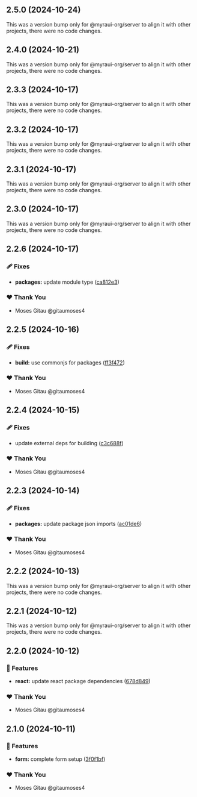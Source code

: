 ## 2.5.0 (2024-10-24)

This was a version bump only for @myraui-org/server to align it with other projects, there were no code changes.

## 2.4.0 (2024-10-21)

This was a version bump only for @myraui-org/server to align it with other projects, there were no code changes.

## 2.3.3 (2024-10-17)

This was a version bump only for @myraui-org/server to align it with other projects, there were no code changes.

## 2.3.2 (2024-10-17)

This was a version bump only for @myraui-org/server to align it with other projects, there were no code changes.

## 2.3.1 (2024-10-17)

This was a version bump only for @myraui-org/server to align it with other projects, there were no code changes.

## 2.3.0 (2024-10-17)

This was a version bump only for @myraui-org/server to align it with other projects, there were no code changes.

## 2.2.6 (2024-10-17)


### 🩹 Fixes

- **packages:** update module type ([ca812e3](https://github.com/myraui-org/myraui/commit/ca812e3))


### ❤️  Thank You

- Moses Gitau @gitaumoses4

## 2.2.5 (2024-10-16)


### 🩹 Fixes

- **build:** use commonjs for packages ([ff3f472](https://github.com/myraui-org/myraui/commit/ff3f472))


### ❤️  Thank You

- Moses Gitau @gitaumoses4

## 2.2.4 (2024-10-15)


### 🩹 Fixes

- update external deps for building ([c3c688f](https://github.com/myraui-org/myraui/commit/c3c688f))


### ❤️  Thank You

- Moses Gitau @gitaumoses4

## 2.2.3 (2024-10-14)


### 🩹 Fixes

- **packages:** update package json imports ([ac01de6](https://github.com/myraui-org/myraui/commit/ac01de6))


### ❤️  Thank You

- Moses Gitau @gitaumoses4

## 2.2.2 (2024-10-13)

This was a version bump only for @myraui-org/server to align it with other projects, there were no code changes.

## 2.2.1 (2024-10-12)

This was a version bump only for @myraui-org/server to align it with other projects, there were no code changes.

## 2.2.0 (2024-10-12)


### 🚀 Features

- **react:** update react package dependencies ([678d849](https://github.com/myraui-org/myraui/commit/678d849))


### ❤️  Thank You

- Moses Gitau @gitaumoses4

## 2.1.0 (2024-10-11)


### 🚀 Features

- **form:** complete form setup ([3f0f1bf](https://github.com/myraui-org/myraui/commit/3f0f1bf))


### ❤️  Thank You

- Moses Gitau @gitaumoses4
